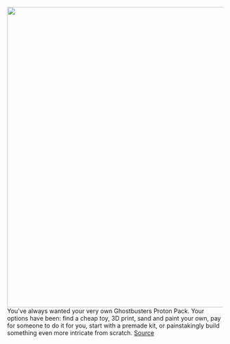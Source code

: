 <img src='https://cdn.vox-cdn.com/thumbor/7ZPI1xCs0L8Wy6WkKp2glC9BX5w=/0x0:2555x1500/1200x800/filters:focal(1074x546:1482x954)/cdn.vox-cdn.com/uploads/chorus_image/image/70059908/ghostbusters_haslab.0.jpg' width='700px' /><br/>
You've always wanted your very own Ghostbusters Proton Pack. Your options have been: find a cheap toy, 3D print, sand and paint your own, pay for someone to do it for you, start with a premade kit, or painstakingly build something even more intricate from scratch.
<a href='https://www.theverge.com/2021/10/28/22751092/ghostbusters-proton-pack-hasbro-haslab'> Source <a/>